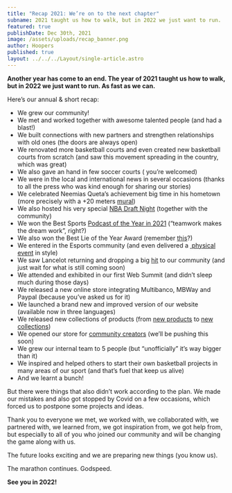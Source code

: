 ```yaml
---
title: "Recap 2021: We’re on to the next chapter"
subname: 2021 taught us how to walk, but in 2022 we just want to run.
featured: true
publishDate: Dec 30th, 2021
image: /assets/uploads/recap_banner.png
author: Hoopers
published: true
layout: ../../../Layout/single-article.astro
---
```


**Another year has come to an end. The year of 2021 taught us how to walk, but in 2022 we just want to run. As fast as we can.**

Here’s our annual & short recap:

-   We grew our community!
-   We met and worked together with awesome talented people (and had a blast!)
-   We built connections with new partners and strengthen relationships with old ones (the doors are always open)
-   We renovated more basketball courts and even created new basketball courts from scratch (and saw this movement spreading in the country, which was great)
-   We also gave an hand in few soccer courts ( you’re welcomed)
-   We were in the local and international news in several occasions (thanks to all the press who was kind enough for sharing our stories)
-   We celebrated Neemias Queta’s achievement big time in his hometown (more precisely with a +20 meters [mural](https://www.instagram.com/p/CR2C-DgBM1M/))
-   We also hosted his very special [NBA Draft Night](https://www.youtube.com/watch?v=XDhLj-yavpI) (together with the community)
-   We won the Best Sports [Podcast of the Year in 2021](https://podes.pt/vencedores/) (“teamwork makes the dream work”, right?)
-   We also won the Best Lie of the Year Award (remember [this](https://hoopers.club/posts/articles/2021-10-12-hoopers-lan%C3%A7a-novo-campo-ic%C3%B3nico-no-canal-do-suez/)?)
-   We entered in the Esports community (and even delivered a [ ](https://www.instagram.com/p/CRrehnahxPi/)[physical event](https://www.instagram.com/p/CRrehnahxPi/) in style)
-   We saw Lancelot returning and dropping a big [hit](https://open.spotify.com/album/6EhS1OTh45xjmt75lsuojx) to our community (and just wait for what is still coming soon)
-   We attended and exhibited in our first Web Summit (and didn’t sleep much during those days)
-   We released a new online store integrating Multibanco, MBWay and Paypal (because you’ve asked us for it)
-   We launched a brand new and improved version of our website (available now in three languages)
-   We released new collections of products (from [new products](https://hoopers.store/collections/todos-produtos) to [new collections](https://hoopers.store/collections/box))
-   We opened our store for [community creators](https://hoopers.store/collections/bolas/products/hoopers-x-maze-005) (we’ll be pushing this soon)
-   We grew our internal team to 5 people (but “unofficially” it’s way bigger than it)
-   We inspired and helped others to start their own basketball projects in many areas of our sport (and that’s fuel that keep us alive)
-   And we learnt a bunch!

But there were things that also didn’t work according to the plan. We made our mistakes and also got stopped by Covid on a few occasions, which forced us to postpone some projects and ideas.

Thank you to everyone we met, we worked with, we collaborated with, we partnered with, we learned from, we got inspiration from, we got help from, but especially to all of you who joined our community and will be changing the game along with us.

The future looks exciting and we are preparing new things (you know us).

The marathon continues. Godspeed.

**See you in 2022!**
